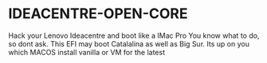 # IDEACENTRE-OPEN-CORE
Hack your Lenovo Ideacentre and boot like a IMac Pro
You know what to do, so dont ask.
This EFI may boot Catalalina as well as Big Sur. 
Its up on you which MACOS install vanilla or VM for the latest
